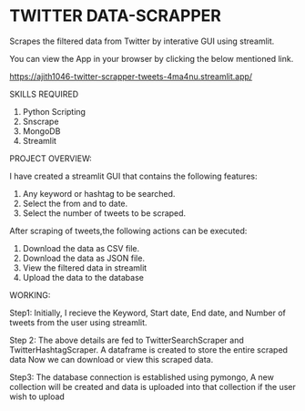 # TWITTER DATA-SCRAPPER

Scrapes the filtered data from Twitter by interative GUI using streamlit.

You can view the App in your browser by clicking the below mentioned link.

https://ajith1046-twitter-scrapper-tweets-4ma4nu.streamlit.app/

SKILLS REQUIRED
1. Python Scripting
2. Snscrape
3. MongoDB
4. Streamlit

PROJECT OVERVIEW:

I have created a streamlit GUI that contains the following features:

1. Any keyword or hashtag to be searched.
2. Select the from and to date.
3. Select the number of tweets to be scraped.

After scraping of tweets,the following actions can be executed:
1. Download the data as CSV file.
2. Download the data as JSON file.
3. View the filtered data in streamlit
4. Upload the data to the database

WORKING:

Step1: Initially, I recieve the Keyword, Start date, End date, and Number of tweets from the user using streamlit.

Step 2: The above details are fed to TwitterSearchScraper and TwitterHashtagScraper. A dataframe is created to store the entire scraped data Now we can download or view this scraped data.

Step3: The database connection is established using pymongo, A new collection will be created and data is uploaded into that collection if the user wish to upload

